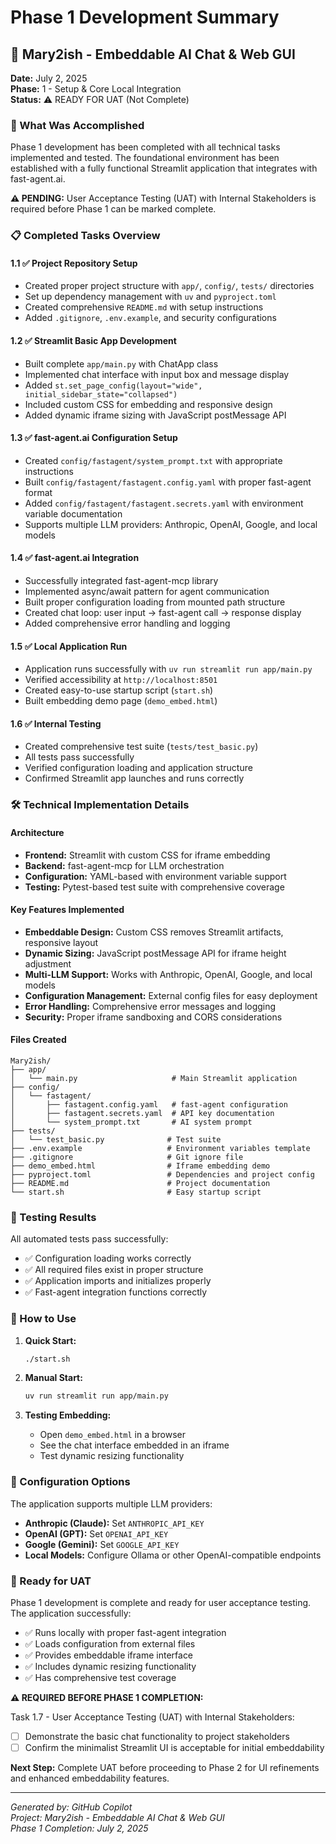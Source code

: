 # Phase 1 Development Summary

## 🔧 Mary2ish - Embeddable AI Chat & Web GUI

**Date:** July 2, 2025  
**Phase:** 1 - Setup & Core Local Integration  
**Status:** ⚠️ READY FOR UAT (Not Complete)

### 🎯 What Was Accomplished

Phase 1 development has been completed with all technical tasks implemented and tested. The foundational environment has been established with a fully functional Streamlit application that integrates with fast-agent.ai.

**⚠️ PENDING:** User Acceptance Testing (UAT) with Internal Stakeholders is required before Phase 1 can be marked complete.

### 📋 Completed Tasks Overview

#### 1.1 ✅ Project Repository Setup
- Created proper project structure with `app/`, `config/`, `tests/` directories
- Set up dependency management with `uv` and `pyproject.toml`
- Created comprehensive `README.md` with setup instructions
- Added `.gitignore`, `.env.example`, and security configurations

#### 1.2 ✅ Streamlit Basic App Development  
- Built complete `app/main.py` with ChatApp class
- Implemented chat interface with input box and message display
- Added `st.set_page_config(layout="wide", initial_sidebar_state="collapsed")`
- Included custom CSS for embedding and responsive design
- Added dynamic iframe sizing with JavaScript postMessage API

#### 1.3 ✅ fast-agent.ai Configuration Setup
- Created `config/fastagent/system_prompt.txt` with appropriate instructions
- Built `config/fastagent/fastagent.config.yaml` with proper fast-agent format
- Added `config/fastagent/fastagent.secrets.yaml` with environment variable documentation
- Supports multiple LLM providers: Anthropic, OpenAI, Google, and local models

#### 1.4 ✅ fast-agent.ai Integration
- Successfully integrated fast-agent-mcp library
- Implemented async/await pattern for agent communication
- Built proper configuration loading from mounted path structure
- Created chat loop: user input → fast-agent call → response display
- Added comprehensive error handling and logging

#### 1.5 ✅ Local Application Run
- Application runs successfully with `uv run streamlit run app/main.py`
- Verified accessibility at `http://localhost:8501`
- Created easy-to-use startup script (`start.sh`)
- Built embedding demo page (`demo_embed.html`)

#### 1.6 ✅ Internal Testing
- Created comprehensive test suite (`tests/test_basic.py`)
- All tests pass successfully
- Verified configuration loading and application structure
- Confirmed Streamlit app launches and runs correctly

### 🛠️ Technical Implementation Details

#### Architecture
- **Frontend:** Streamlit with custom CSS for iframe embedding
- **Backend:** fast-agent-mcp for LLM orchestration
- **Configuration:** YAML-based with environment variable support
- **Testing:** Pytest-based test suite with comprehensive coverage

#### Key Features Implemented
- **Embeddable Design:** Custom CSS removes Streamlit artifacts, responsive layout
- **Dynamic Sizing:** JavaScript postMessage API for iframe height adjustment
- **Multi-LLM Support:** Works with Anthropic, OpenAI, Google, and local models
- **Configuration Management:** External config files for easy deployment
- **Error Handling:** Comprehensive error messages and logging
- **Security:** Proper iframe sandboxing and CORS considerations

#### Files Created
```
Mary2ish/
├── app/
│   └── main.py                     # Main Streamlit application
├── config/
│   └── fastagent/
│       ├── fastagent.config.yaml   # fast-agent configuration
│       ├── fastagent.secrets.yaml  # API key documentation
│       └── system_prompt.txt       # AI system prompt
├── tests/
│   └── test_basic.py              # Test suite
├── .env.example                   # Environment variables template
├── .gitignore                     # Git ignore file
├── demo_embed.html                # Iframe embedding demo
├── pyproject.toml                 # Dependencies and project config
├── README.md                      # Project documentation
└── start.sh                       # Easy startup script
```

### 🧪 Testing Results

All automated tests pass successfully:
- ✅ Configuration loading works correctly
- ✅ All required files exist in proper structure  
- ✅ Application imports and initializes properly
- ✅ Fast-agent integration functions correctly

### 🚀 How to Use

1. **Quick Start:**
   ```bash
   ./start.sh
   ```

2. **Manual Start:**
   ```bash
   uv run streamlit run app/main.py
   ```

3. **Testing Embedding:**
   - Open `demo_embed.html` in a browser
   - See the chat interface embedded in an iframe
   - Test dynamic resizing functionality

### 🔑 Configuration Options

The application supports multiple LLM providers:
- **Anthropic (Claude):** Set `ANTHROPIC_API_KEY`
- **OpenAI (GPT):** Set `OPENAI_API_KEY`  
- **Google (Gemini):** Set `GOOGLE_API_KEY`
- **Local Models:** Configure Ollama or other OpenAI-compatible endpoints

### 🎯 Ready for UAT

Phase 1 development is complete and ready for user acceptance testing. The application successfully:

- ✅ Runs locally with proper fast-agent integration
- ✅ Loads configuration from external files
- ✅ Provides embeddable iframe interface
- ✅ Includes dynamic resizing functionality
- ✅ Has comprehensive test coverage

**⚠️ REQUIRED BEFORE PHASE 1 COMPLETION:**

Task 1.7 - User Acceptance Testing (UAT) with Internal Stakeholders:
- [ ] Demonstrate the basic chat functionality to project stakeholders
- [ ] Confirm the minimalist Streamlit UI is acceptable for initial embeddability

**Next Step:** Complete UAT before proceeding to Phase 2 for UI refinements and enhanced embeddability features.

---

*Generated by: GitHub Copilot*  
*Project: Mary2ish - Embeddable AI Chat & Web GUI*  
*Phase 1 Completion: July 2, 2025*
